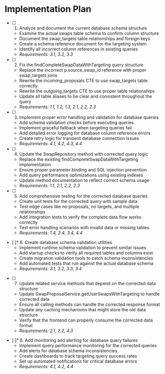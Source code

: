# Implementation Plan

- [ ] 1. Analyze and document the current database schema structure
  - Examine the actual swaps table schema to confirm column structure
  - Document the swap_targets table relationships and foreign keys
  - Create a schema reference document for the targeting system
  - Identify all incorrect column references in existing queries
  - _Requirements: 3.1, 3.2, 3.3_

- [ ] 2. Fix the findCompleteSwapDataWithTargeting query structure
  - Replace the incorrect p.source_swap_id reference with proper swap_targets joins
  - Rewrite the incoming_proposals CTE to use swap_targets table correctly
  - Rewrite the outgoing_targets CTE to use proper table relationships
  - Update all table aliases to be clear and consistent throughout the query
  - _Requirements: 1.1, 1.2, 1.3, 2.1, 2.2, 2.3_

- [ ] 3. Implement proper error handling and validation for database queries
  - Add schema validation checks before executing queries
  - Implement graceful fallback when targeting queries fail
  - Add detailed error logging for database column reference errors
  - Create retry logic for transient database connection issues
  - _Requirements: 4.1, 4.2, 4.3, 4.4_

- [ ] 4. Update the SwapRepository method with corrected query logic
  - Replace the existing findCompleteSwapDataWithTargeting implementation
  - Ensure proper parameter binding and SQL injection prevention
  - Add query performance optimizations using existing indexes
  - Update method documentation to reflect correct schema usage
  - _Requirements: 1.1, 2.1, 2.2, 2.3_

- [ ] 5. Add comprehensive testing for the corrected database queries
  - Create unit tests for the corrected query with sample data
  - Test edge cases like no proposals, no targets, and multiple relationships
  - Add integration tests to verify the complete data flow works correctly
  - Test error handling scenarios with invalid data or missing tables
  - _Requirements: 1.4, 2.4, 3.4, 4.4_

- [ ]* 6. Create database schema validation utilities
  - Implement runtime schema validation to prevent similar issues
  - Add startup checks to verify all required tables and columns exist
  - Create migration validation tools to catch schema inconsistencies
  - Add automated tests that run against the actual database schema
  - _Requirements: 3.1, 3.2, 3.3, 3.4_

- [ ] 7. Update related service methods that depend on the corrected data structure
  - Update SwapProposalService.getUserSwapsWithTargeting to handle corrected data
  - Ensure all calling methods can handle the corrected response format
  - Update any caching mechanisms that might store the old data structure
  - Verify that the frontend can properly consume the corrected data format
  - _Requirements: 2.1, 2.2, 4.3_

- [ ]* 8. Add monitoring and alerting for database query failures
  - Implement query performance monitoring for the corrected queries
  - Add alerts for database schema inconsistencies
  - Create dashboards to track targeting query success rates
  - Set up automated notifications for critical database errors
  - _Requirements: 4.1, 4.2, 4.4_